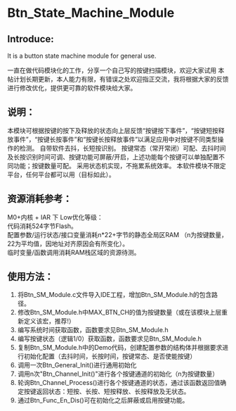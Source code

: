 # Btn_State_Machine_Module
## Introduce:
It is a button state machine module for general use.

一直在做代码模块化的工作，分享一个自己写的按键扫描模块，欢迎大家试用
本帖计划长期更新，本人能力有限，有错误之处欢迎指正交流，我将根据大家的反馈进行修改优化，提供更可靠的软件模块给大家。

## 说明：
本模块可根据按键的按下及释放的状态向上层反馈“按键按下事件”，“按键短按释放事件”，“按键长按事件”和“按键长按释放事件”以满足应用中对按键不同类型操作的检测。
自带软件去抖，长短按识别。
按键常态（常开常闭）可配、去抖时间及长按识别时间可调、按键功能可屏蔽/开启，上述功能每个按键可以单独配置不同功能；按键数量可配。
采用状态机实现，不拖累系统效率。
本软件模块不限定平台，任何平台都可以用（目标如此）。

## 资源消耗参考：
M0+内核 + IAR 下 Low优化等级：  
代码消耗524字节Flash。  
配置参数/运行状态/接口变量消耗n*22+字节的静态全局区RAM （n为按键数量，22为平均值，因地址对齐原因会有所变化）。  
临时变量/函数调用消耗RAM栈区域的资源待测。  
         
## 使用方法：
1. 将Btn_SM_Module.c文件导入IDE工程，增加Btn_SM_Module.h的包含路径。
2. 修改Btn_SM_Module.h中MAX_BTN_CH的值为按键数量（或在该模块上层重新定义该宏，推荐!）
3. 编写系统时间获取函数，函数要求见Btn_SM_Module.h
4. 编写按键状态（逻辑1/0）获取函数，函数要求见Btn_SM_Module.h
5. 复制Btn_SM_Module.h中的Demo代码，创建配置参数的结构体并根据要求进行初始化配置（去抖时间，长按时间，按键常态、是否使能按键）
6. 调用一次Btn_General_Init()进行通用初始化
7. 调用n次"Btn_Channel_Init()"进行各个按键通道的初始化（n为按键数量）
8. 轮询Btn_Channel_Process()进行各个按键通道的状态，通过该函数返回值确定按键返回状态：短按、长按、短按释放、长按释放及无状态。
9. 通过Btn_Func_En_Dis()可在初始化之后屏蔽或启用按键功能。

